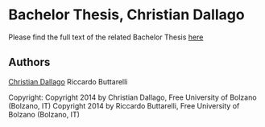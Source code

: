 Bachelor Thesis, Christian Dallago
=======================

Please find the full text of the related Bachelor Thesis [here](http://pro.unibz.it/library/thesis/00009574_26968.pdf)










## Authors
[Christian Dallago](code@dallago.us)
Riccardo Buttarelli

Copyright:
Copyright 2014 by Christian Dallago, Free University of Bolzano (Bolzano, IT)
Copyright 2014 by Riccardo Buttarelli, Free University of Bolzano (Bolzano, IT)
